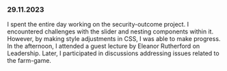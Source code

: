 ### 29.11.2023
I spent the entire day working on the security-outcome project. I encountered challenges with the slider and nesting components within it. However, by making style adjustments in CSS, I was able to make progress. In the afternoon, I attended a guest lecture by Eleanor Rutherford on Leadership. Later, I participated in discussions addressing issues related to the farm-game.